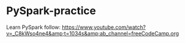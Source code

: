 # PySpark-practice
Learn PySpark follow: https://www.youtube.com/watch?v=_C8kWso4ne4&amp;t=1034s&amp;ab_channel=freeCodeCamp.org
